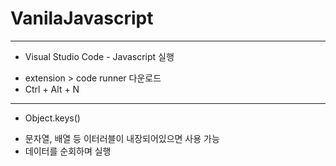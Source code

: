 # VanilaJavascript

- - - 
* Visual Studio Code - Javascript 실행
- extension > code runner 다운로드
- Ctrl + Alt + N

- - -

* Object.keys() 
- 문자열, 배열 등 이터러블이 내장되어있으면 사용 가능
- 데이터를 순회하며 실행
